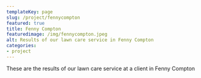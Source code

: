 ```yaml
---
templateKey: page
slug: /project/fennycompton
featured: true
title: Fenny Compton
featuredimage: /img/fennycompton.jpeg
alt: Results of our lawn care service in Fenny Compton
categories:
- project
---
```

These are the results of our lawn care service at a client in Fenny Compton


